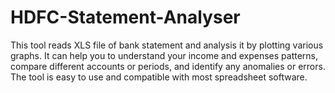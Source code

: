 # HDFC-Statement-Analyser
This tool reads XLS file of bank statement and analysis it by plotting various graphs. It can help you to understand your income and expenses patterns, compare different accounts or periods, and identify any anomalies or errors. The tool is easy to use and compatible with most spreadsheet software.

